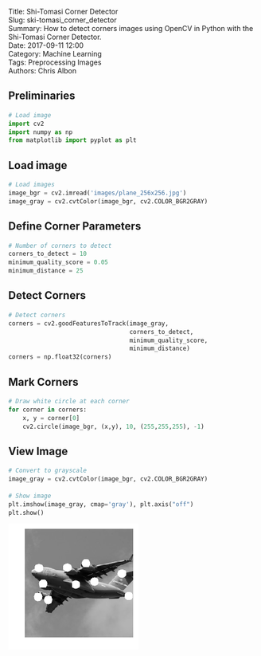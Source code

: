 Title: Shi-Tomasi Corner Detector  
Slug: ski-tomasi_corner_detector  
Summary: How to detect corners images using OpenCV in Python with the Shi-Tomasi Corner Detector.     
Date: 2017-09-11 12:00  
Category: Machine Learning  
Tags: Preprocessing Images    
Authors: Chris Albon

## Preliminaries


```python
# Load image
import cv2
import numpy as np
from matplotlib import pyplot as plt
```

## Load image


```python
# Load images
image_bgr = cv2.imread('images/plane_256x256.jpg')
image_gray = cv2.cvtColor(image_bgr, cv2.COLOR_BGR2GRAY)
```

## Define Corner Parameters


```python
# Number of corners to detect
corners_to_detect = 10
minimum_quality_score = 0.05
minimum_distance = 25
```

## Detect Corners


```python
# Detect corners
corners = cv2.goodFeaturesToTrack(image_gray, 
                                  corners_to_detect, 
                                  minimum_quality_score,
                                  minimum_distance)
corners = np.float32(corners)
```

## Mark Corners


```python
# Draw white circle at each corner
for corner in corners:
    x, y = corner[0]
    cv2.circle(image_bgr, (x,y), 10, (255,255,255), -1)
```

## View Image


```python
# Convert to grayscale
image_gray = cv2.cvtColor(image_bgr, cv2.COLOR_BGR2GRAY)

# Show image
plt.imshow(image_gray, cmap='gray'), plt.axis("off")
plt.show()
```


![png](ski-tomasi_corner_detector_files/ski-tomasi_corner_detector_12_0.png)

